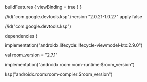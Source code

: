    buildFeatures {
       viewBinding = true
   }
}


//id("com.google.devtools.ksp") version "2.0.21-1.0.27" apply false


//id("com.google.devtools.ksp")


dependencies {


   implementation("androidx.lifecycle:lifecycle-viewmodel-ktx:2.9.0")


   val room_version = "2.7.1"


   implementation("androidx.room:room-runtime:$room_version")


   ksp("androidx.room:room-compiler:$room_version")
